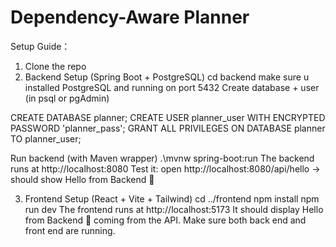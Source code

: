 ﻿# Dependency-Aware Planner

Setup Guide：
1. Clone the repo
2. Backend Setup (Spring Boot + PostgreSQL)
   cd backend
  make sure u installed PostgreSQL and running on port 5432
  Create database + user (in psql or pgAdmin)

CREATE DATABASE planner;
CREATE USER planner_user WITH ENCRYPTED PASSWORD 'planner_pass';
GRANT ALL PRIVILEGES ON DATABASE planner TO planner_user;

Run backend (with Maven wrapper)
.\mvnw spring-boot:run
The backend runs at http://localhost:8080
Test it: open http://localhost:8080/api/hello
 → should show Hello from Backend 👋
 
3. Frontend Setup (React + Vite + Tailwind)
  cd ../frontend
  npm install
  npm run dev
The frontend runs at http://localhost:5173
It should display Hello from Backend 👋 coming from the API.
Make sure both back end and front end are running.
